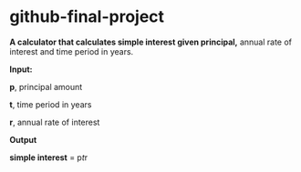 # github-final-project


**A calculator that calculates simple interest given principal,** annual rate of interest and time period in years.


**Input:**

  
   **p**, principal amount
  
   **t**, time period in years
   
   **r**, annual rate of interest
   
**Output**

   **simple interest** = p*t*r
